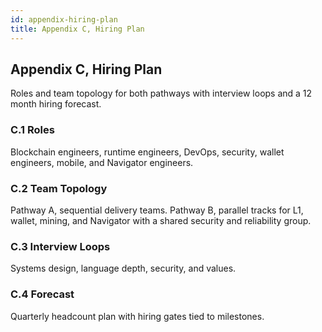 ```yaml
---
id: appendix-hiring-plan
title: Appendix C, Hiring Plan
---
```


## Appendix C, Hiring Plan

Roles and team topology for both pathways with interview loops and a 12 month hiring forecast.

### C.1 Roles

Blockchain engineers, runtime engineers, DevOps, security, wallet engineers, mobile, and Navigator engineers.

### C.2 Team Topology

Pathway A, sequential delivery teams. Pathway B, parallel tracks for L1, wallet, mining, and Navigator with a shared security and reliability group.

### C.3 Interview Loops

Systems design, language depth, security, and values.

### C.4 Forecast

Quarterly headcount plan with hiring gates tied to milestones.

